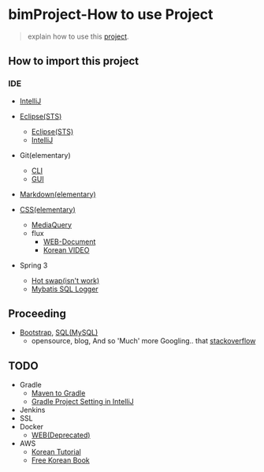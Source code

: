 # bimProject-How to use Project

> explain how to use this [project](https://github.com/liante0904/bimProject).
## How to import this project
### IDE
  - [IntelliJ](https://liante0904.tistory.com/191)
  - [Eclipse(STS)](https://liante0904.tistory.com/121)







    - [Eclipse(STS)](https://liante0904.tistory.com/108)
    - [IntelliJ](http://subcase.net/2017/02/%EC%9D%B8%ED%85%94%EB%A6%AC%EC%A0%9C%EC%9D%B4-%ED%95%9C%EA%B8%80-%EC%84%A4%EC%A0%95/)
- Git(elementary)
    - [CLI](https://liante0904.tistory.com/159?category=745334)
    - [GUI](https://liante0904.tistory.com/165?category=745334)
- [Markdown(elementary)](https://gist.github.com/ihoneymon/652be052a0727ad59601)
- [CSS(elementary)](https://opentutorials.org/course/2418/13517)
    - [MediaQuery](https://opentutorials.org/course/2418/13517)
    - flux
        - [WEB-Document](https://www.vobour.com/1-flexbox-%EC%9D%B4%ED%95%B4-%EB%8B%B9%EC%8B%A0%EC%9D%B4-%EC%95%8C%EC%95%84%EC%95%BC-%ED%95%A0-%EB%AA%A8%EB%93%A0-%EA%B2%83-understa)
        - [Korean VIDEO](https://opentutorials.org/course/2418/13526)
- Spring 3
    - [Hot swap(isn't work)](http://hmjkor.tistory.com/438)
    - [Mybatis SQL Logger](https://liante0904.tistory.com/130)
## Proceeding
 - [Bootstrap](https://getbootstrap.com/), [SQL(MySQL)](https://dev.mysql.com/doc/refman/5.7/en/)
    - opensource, blog, And so 'Much' more Googling.. that [stackoverflow](https://stackoverflow.com/questions/)
    

## TODO
- Gradle
    - [Maven to Gradle](http://www.rationaljava.com/2016/02/moving-from-maven-to-gradle-in-under-5.html)
    - [Gradle Project Setting in IntelliJ]()
- Jenkins
- SSL
- Docker
    - [WEB(Deprecated)](https://subicura.com/2017/01/19/docker-guide-for-beginners-2.html)
- AWS
    - [Korean Tutorial](https://opentutorials.org/module/3814)
    - [Free Korean Book](https://www.clien.net/service/board/lecture/6681905)


